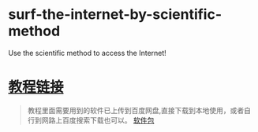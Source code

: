 # surf-the-internet-by-scientific-method
Use the scientific method to access the Internet!
# [教程链接](https://github.com/LeeGitHub0817/surf-the-internet-by-scientific-method/wiki/Manual "教程")
>教程里面需要用到的软件已上传到百度网盘,直接下载到本地使用，或者自行到网路上百度搜索下载也可以。
>[软件包](https://pan.baidu.com/s/1qX-SVoOf3Oj0rFCU_5pK_Q)

